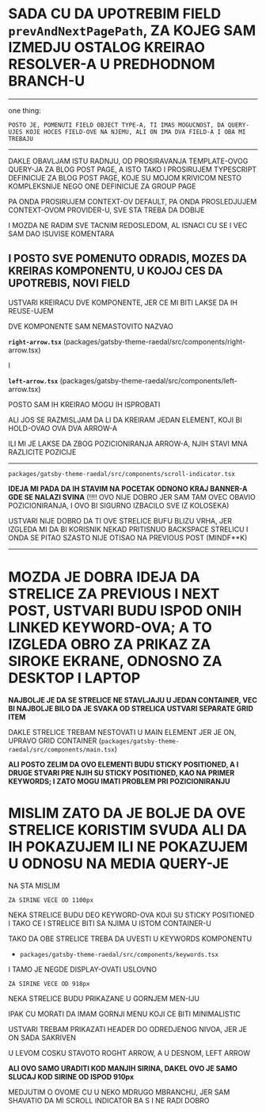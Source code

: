 # SADA CU DA UPOTREBIM FIELD `prevAndNextPagePath`, ZA KOJEG SAM IZMEDJU OSTALOG KREIRAO RESOLVER-A U PREDHODNOM BRANCH-U

***

one thing:

`POSTO JE, POMENUTI FIELD OBJECT TYPE-A, TI IMAS MOGUCNOST, DA QUERY-UJES KOJE HOCES FIELD-OVE NA NJEMU, ALI ON IMA DVA FIELD-A I OBA MI TREBAJU` 

***

DAKLE OBAVLJAM ISTU RADNJU, OD PROSIRAVANJA TEMPLATE-OVOG QUERY-JA ZA BLOG POST PAGE, A ISTO TAKO I PROSIRUJEM TYPESCRIPT DEFINICIJE ZA BLOG POST PAGE, KOJE SU MOJOM KRIVICOM NESTO KOMPLEKSNIJE NEGO ONE DEFINICIJE ZA GROUP PAGE

PA ONDA PROSIRUJEM CONTEXT-OV DEFAULT, PA ONDA PROSLEDJUJEM CONTEXT-OVOM PROVIDER-U, SVE STA TREBA DA DOBIJE

I MOZDA NE RADIM SVE TACNIM REDOSLEDOM, AL ISNACI CU SE I VEC SAM DAO ISUVISE KOMENTARA

## I POSTO SVE POMENUTO ODRADIS, MOZES DA KREIRAS KOMPONENTU, U KOJOJ CES DA UPOTREBIS, NOVI FIELD

USTVARI KREIRACU DVE KOMPONENTE, JER CE MI BITI LAKSE DA IH REUSE-UJEM

DVE KOMPONENTE SAM NEMASTOVITO NAZVAO

**`right-arrow.tsx`** (packages/gatsby-theme-raedal/src/components/right-arrow.tsx)

I

**`left-arrow.tsx`** (packages/gatsby-theme-raedal/src/components/left-arrow.tsx)

POSTO SAM IH KREIRAO MOGU IH ISPROBATI

ALI JOS SE RAZMISLJAM DA LI DA KREIRAM JEDAN ELEMENT, KOJI BI HOLD-OVAO OVA DVA ARROW-A

ILI MI JE LAKSE DA ZBOG POZICIONIRANJA ARROW-A, NJIH STAVI MNA RAZLICITE POZICIJE

***

`packages/gatsby-theme-raedal/src/components/scroll-indicator.tsx`

**IDEJA MI PADA DA IH STAVIM NA POCETAK ODNONO KRAJ BANNER-A GDE SE NALAZI SVINA** (!!!! OVO NIJE DOBRO JER SAM TAM OVEC OBAVIO POZICIONIRANJA, I OVO BI SIGURNO IZBACILO SVE IZ KOLOSEKA)

USTVARI NIJE DOBRO DA TI OVE STRELICE BUFU BLIZU VRHA, JER IZGLEDA MI DA BI KORISNIK NEKAD PRITISNUO BACKSPACE STRELICU I ONDA SE PITAO SZASTO NIJE OTISAO NA PREVIOUS POST (MINDF**K)

***

# MOZDA JE DOBRA IDEJA DA STRELICE ZA PREVIOUS I NEXT POST, USTVARI BUDU ISPOD ONIH LINKED KEYWORD-OVA; A TO IZGLEDA OBRO ZA PRIKAZ ZA SIROKE EKRANE, ODNOSNO ZA DESKTOP I LAPTOP

**NAJBOLJE JE DA SE STRELICE NE STAVLJAJU U JEDAN CONTAINER, VEC BI NAJBOLJE BILO DA JE SVAKA OD STRELICA USTVARI SEPARATE GRID ITEM**

DAKLE STRELICE TREBAM NESTOVATI U MAIN ELEMENT JER JE ON, UPRAVO GRID CONTAINER (`packages/gatsby-theme-raedal/src/components/main.tsx`)

**ALI POSTO ZELIM DA OVO ELEMENTI BUDU STICKY POSITIONED, A I DRUGE STVARI PRE NJIH SU STICKY POSITIONED, KAO NA PRIMER KEYWORDS; I ZATO MOGU IMATI PROBLEM PRI POZICIONIRANJU**

# MISLIM ZATO DA JE BOLJE DA OVE STRELICE KORISTIM SVUDA ALI DA IH POKAZUJEM ILI NE POKAZUJEM U ODNOSU NA MEDIA QUERY-JE

NA STA MISLIM

`ZA SIRINE VECE OD 1100px`

NEKA STRELICE BUDU DEO KEYWORD-OVA KOJI SU STICKY POSITIONED I TAKO CE I STRELICE BITI SA NJIMA U ISTOM CONTAINER-U

TAKO DA OBE STRELICE TREBA DA UVESTI U KEYWORDS KOMPONENTU

- `packages/gatsby-theme-raedal/src/components/keywords.tsx`

I TAMO JE NEGDE DISPLAY-OVATI USLOVNO 

`ZA SIRINE VECE OD 918px`

NEKA STRELICE BUDU PRIKAZANE U GORNJEM MEN-IJU

IPAK CU MORATI DA IMAM GORNJI MENU KOJI CE BITI MINIMALISTIC

USTVARI TREBAM PRIKAZATI HEADER DO ODREDJENOG NIVOA, JER JE ON SADA SAKRIVEN

U LEVOM COSKU STAVOTO ROGHT ARROW, A U DESNOM, LEFT ARROW

**ALI OVO SAMO URADITI KOD MANJIH SIRINA, DAKEL OVO JE SAMO SLUCAJ KOD SIRINE OD ISPOD 910px**

MEDJUTIM O OVOME CU U NEKO MDRUGO MBRANCHU, JER SAM SHAVATIO DA MI SCROLL INDICATOR BA S I NE RADI DOBRO